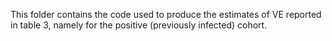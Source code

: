 
This folder contains the code used to produce the estimates of VE reported in table 3, namely for the positive (previously infected) cohort.
